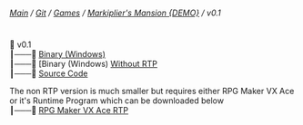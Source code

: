 ﻿###### [Main](https://pikakid98.github.io) / [Git](https://git-pikakid98.github.io) / [Games](https://git-pikakid98.github.io/games) / [Markiplier's Mansion {DEMO}](https://git-pikakid98.github.io/games/markipliers-mansion-demo) / v0.1
<h1></h1>

📂 v0.1
\
┃───📄 [Binary (Windows)](https://github.com/Git-Pikakid98/markipliers-mansion-demo/releases/download/v0.1/Markiplier.s.Mansion.DEMO.7z)
\
┃───📄 [Binary (Windows) [Without RTP](https://github.com/Git-Pikakid98/markipliers-mansion-demo/releases/download/v0.1a/Markiplier.s.Mansion.Non-RTP.7z)
\
┃───📄 [Source Code](https://github.com/Git-Pikakid98/markipliers-mansion-demo/archive/refs/tags/v0.1a.zip)

The non RTP version is much smaller but requires either RPG Maker VX Ace or it's Runtime Program which can be downloaded below
\
┃───📄 [RPG Maker VX Ace RTP](https://dl.komodo.jp/rpgmakerweb/run-time-packages/RPGVXAce_RTP.zip)
